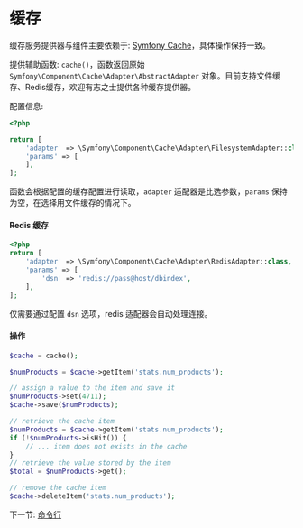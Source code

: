 # 缓存

缓存服务提供器与组件主要依赖于: [Symfony Cache](http://symfony.com/doc/current/components/cache.html)，具体操作保持一致。

提供辅助函数: `cache()`，函数返回原始 `Symfony\Component\Cache\Adapter\AbstractAdapter` 对象。目前支持文件缓存、Redis缓存，欢迎有志之士提供各种缓存提供器。

配置信息: 

```php
<?php

return [
    'adapter' => \Symfony\Component\Cache\Adapter\FilesystemAdapter::class,
    'params' => [
    ],
];
```

函数会根据配置的缓存配置进行读取，`adapter` 适配器是比选参数，`params` 保持为空，在选择用文件缓存的情况下。

#### Redis 缓存

```php
<?php
return [
    'adapter' => \Symfony\Component\Cache\Adapter\RedisAdapter::class,
    'params' => [
        'dsn' => 'redis://pass@host/dbindex',
    ],
];
```

仅需要通过配置 `dsn` 选项，redis 适配器会自动处理连接。
 
 #### 操作
 
 ```php
 $cache = cache();
 
 $numProducts = $cache->getItem('stats.num_products');
 
 // assign a value to the item and save it
 $numProducts->set(4711);
 $cache->save($numProducts);
 
 // retrieve the cache item
 $numProducts = $cache->getItem('stats.num_products');
 if (!$numProducts->isHit()) {
     // ... item does not exists in the cache
 }
 // retrieve the value stored by the item
 $total = $numProducts->get();
 
 // remove the cache item
 $cache->deleteItem('stats.num_products');
 ```


下一节: [命令行](zh-cn/3.0/3-5-console.md)
